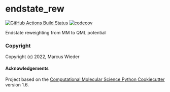 endstate_rew
==============================
[//]: # (Badges)
[![GitHub Actions Build Status](https://github.com/wiederm/endstate_rew/workflows/CI/badge.svg)](https://github.com/wiederm/endstate_rew/actions?query=workflow%3ACI)
[![codecov](https://codecov.io/gh/wiederm/endstate_rew/branch/main/graph/badge.svg)](https://codecov.io/gh/wiederm/endstate_rew/branch/main)


Endstate reweighting from MM to QML potential

### Copyright

Copyright (c) 2022, Marcus Wieder


#### Acknowledgements
 
Project based on the 
[Computational Molecular Science Python Cookiecutter](https://github.com/molssi/cookiecutter-cms) version 1.6.
